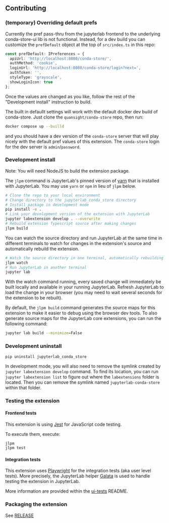 ## Contributing

### (temporary) Overriding default prefs

Currently the pref pass-thru from the jupyterlab frontend to the underlying conda-store-ui lib is not functional. Instead, for a dev build you can customize the `prefDefault` object at the top of `src/index.ts` in this repo:

```typescript
const prefDefault: IPreferences = {
  apiUrl: 'http://localhost:8080/conda-store/',
  authMethod: 'cookie',
  loginUrl: 'http://localhost:8080/conda-store/login?next=',
  authToken: '',
  styleType: 'grayscale',
  showLoginIcon: true
};
```

Once the values are changed as you like, follow the rest of the "Development install" instruction to build.

The built in defaullt settings will work with the default docker dev build of conda-store. Just clone the `quansight/conda-store` repo, then run:

```bash
docker compose up --builld
```

and you should have a dev version of the `conda-store` server that will play nicely with the default pref values of this extension. The `conda-store` login for the dev server is `admin`/`password`.

### Development install

Note: You will need NodeJS to build the extension package.

The `jlpm` command is JupyterLab's pinned version of
[yarn](https://yarnpkg.com/) that is installed with JupyterLab. You may use
`yarn` or `npm` in lieu of `jlpm` below.

```bash
# Clone the repo to your local environment
# Change directory to the jupyterlab_conda_store directory
# Install package in development mode
pip install -e .
# Link your development version of the extension with JupyterLab
jupyter labextension develop . --overwrite
# Rebuild extension Typescript source after making changes
jlpm build
```

You can watch the source directory and run JupyterLab at the same time in different terminals to watch for changes in the extension's source and automatically rebuild the extension.

```bash
# Watch the source directory in one terminal, automatically rebuilding when needed
jlpm watch
# Run JupyterLab in another terminal
jupyter lab
```

With the watch command running, every saved change will immediately be built locally and available in your running JupyterLab. Refresh JupyterLab to load the change in your browser (you may need to wait several seconds for the extension to be rebuilt).

By default, the `jlpm build` command generates the source maps for this extension to make it easier to debug using the browser dev tools. To also generate source maps for the JupyterLab core extensions, you can run the following command:

```bash
jupyter lab build --minimize=False
```

### Development uninstall

```bash
pip uninstall jupyterlab_conda_store
```

In development mode, you will also need to remove the symlink created by `jupyter labextension develop`
command. To find its location, you can run `jupyter labextension list` to figure out where the `labextensions`
folder is located. Then you can remove the symlink named `jupyterlab-conda-store` within that folder.

### Testing the extension

#### Frontend tests

This extension is using [Jest](https://jestjs.io/) for JavaScript code testing.

To execute them, execute:

```sh
jlpm
jlpm test
```

#### Integration tests

This extension uses [Playwright](https://playwright.dev/docs/intro/) for the integration tests (aka user level tests).
More precisely, the JupyterLab helper [Galata](https://github.com/jupyterlab/jupyterlab/tree/master/galata) is used to handle testing the extension in JupyterLab.

More information are provided within the [ui-tests](./ui-tests/README.md) README.

### Packaging the extension

See [RELEASE](RELEASE.md)
